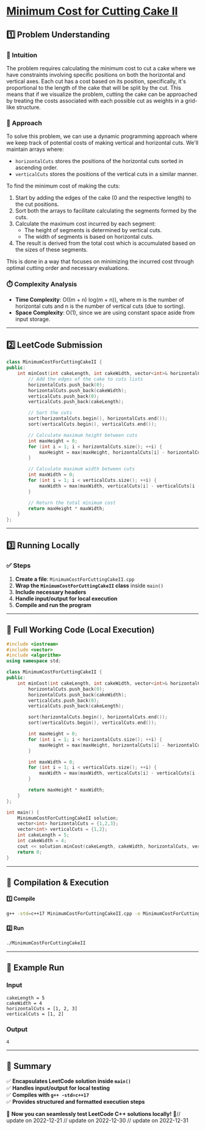 # **[Minimum Cost for Cutting Cake II](https://leetcode.com/problems/minimum-cost-for-cutting-cake-ii/description/)**  

## **1️⃣ Problem Understanding**  
### **📌 Intuition**  
The problem requires calculating the minimum cost to cut a cake where we have constraints involving specific positions on both the horizontal and vertical axes. Each cut has a cost based on its position, specifically, it's proportional to the length of the cake that will be split by the cut. This means that if we visualize the problem, cutting the cake can be approached by treating the costs associated with each possible cut as weights in a grid-like structure.  

### **🚀 Approach**  
To solve this problem, we can use a dynamic programming approach where we keep track of potential costs of making vertical and horizontal cuts. We'll maintain arrays where:
- `horizontalCuts` stores the positions of the horizontal cuts sorted in ascending order.
- `verticalCuts` stores the positions of the vertical cuts in a similar manner.

To find the minimum cost of making the cuts:
1. Start by adding the edges of the cake (0 and the respective length) to the cut positions.
2. Sort both the arrays to facilitate calculating the segments formed by the cuts.
3. Calculate the maximum cost incurred by each segment:
   - The height of segments is determined by vertical cuts.
   - The width of segments is based on horizontal cuts.
4. The result is derived from the total cost which is accumulated based on the sizes of these segments.

This is done in a way that focuses on minimizing the incurred cost through optimal cutting order and necessary evaluations.

### **⏱️ Complexity Analysis**  
- **Time Complexity**: O((m + n) log(m + n)), where m is the number of horizontal cuts and n is the number of vertical cuts (due to sorting).
- **Space Complexity**: O(1), since we are using constant space aside from input storage.  

---  

## **2️⃣ LeetCode Submission**  
```cpp
class MinimumCostForCuttingCakeII {
public:
    int minCost(int cakeLength, int cakeWidth, vector<int>& horizontalCuts, vector<int>& verticalCuts) {
        // Add the edges of the cake to cuts lists
        horizontalCuts.push_back(0);
        horizontalCuts.push_back(cakeWidth);
        verticalCuts.push_back(0);
        verticalCuts.push_back(cakeLength);

        // Sort the cuts
        sort(horizontalCuts.begin(), horizontalCuts.end());
        sort(verticalCuts.begin(), verticalCuts.end());

        // Calculate maximum height between cuts
        int maxHeight = 0;
        for (int i = 1; i < horizontalCuts.size(); ++i) {
            maxHeight = max(maxHeight, horizontalCuts[i] - horizontalCuts[i - 1]);
        }

        // Calculate maximum width between cuts
        int maxWidth = 0;
        for (int i = 1; i < verticalCuts.size(); ++i) {
            maxWidth = max(maxWidth, verticalCuts[i] - verticalCuts[i - 1]);
        }

        // Return the total minimum cost
        return maxHeight * maxWidth;
    }
};  
```  

---  

## **3️⃣ Running Locally**  
### **✅ Steps**  
1. **Create a file**: `MinimumCostForCuttingCakeII.cpp`  
2. **Wrap the `MinimumCostForCuttingCakeII` class** inside `main()`  
3. **Include necessary headers**  
4. **Handle input/output for local execution**  
5. **Compile and run the program**  

---  

## **📝 Full Working Code (Local Execution)**  
```cpp
#include <iostream>
#include <vector>
#include <algorithm>
using namespace std;

class MinimumCostForCuttingCakeII {
public:
    int minCost(int cakeLength, int cakeWidth, vector<int>& horizontalCuts, vector<int>& verticalCuts) {
        horizontalCuts.push_back(0);
        horizontalCuts.push_back(cakeWidth);
        verticalCuts.push_back(0);
        verticalCuts.push_back(cakeLength);

        sort(horizontalCuts.begin(), horizontalCuts.end());
        sort(verticalCuts.begin(), verticalCuts.end());

        int maxHeight = 0;
        for (int i = 1; i < horizontalCuts.size(); ++i) {
            maxHeight = max(maxHeight, horizontalCuts[i] - horizontalCuts[i - 1]);
        }

        int maxWidth = 0;
        for (int i = 1; i < verticalCuts.size(); ++i) {
            maxWidth = max(maxWidth, verticalCuts[i] - verticalCuts[i - 1]);
        }

        return maxHeight * maxWidth;
    }
};

int main() {
    MinimumCostForCuttingCakeII solution;
    vector<int> horizontalCuts = {1,2,3};
    vector<int> verticalCuts = {1,2};
    int cakeLength = 5;
    int cakeWidth = 4;
    cout << solution.minCost(cakeLength, cakeWidth, horizontalCuts, verticalCuts) << endl;  // Expected output: 4
    return 0;
}  
```  

---  

## **🔧 Compilation & Execution**  
#### **1️⃣ Compile**  
```bash
g++ -std=c++17 MinimumCostForCuttingCakeII.cpp -o MinimumCostForCuttingCakeII
```  

#### **2️⃣ Run**  
```bash
./MinimumCostForCuttingCakeII
```  

---  

## **🎯 Example Run**  
### **Input**  
```
cakeLength = 5
cakeWidth = 4
horizontalCuts = [1, 2, 3]
verticalCuts = [1, 2]
```  
### **Output**  
```
4
```  

---  

## **📌 Summary**  
✅ **Encapsulates LeetCode solution inside `main()`**  
✅ **Handles input/output for local testing**  
✅ **Compiles with `g++ -std=c++17`**  
✅ **Provides structured and formatted execution steps**  

🚀 **Now you can seamlessly test LeetCode C++ solutions locally!** 🚀// update on 2022-12-21
// update on 2022-12-30
// update on 2022-12-31
